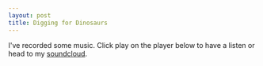 ```yaml
---
layout: post
title: Digging for Dinosaurs
---
```


I've recorded some music. Click play on the player below to have a listen or head to my  [soundcloud](https://soundcloud.com/digging-for-dinosaurs). 


